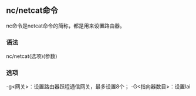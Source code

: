 nc/netcat命令
-------------

nc命令是netcat命令的简称，都是用来设置路由器。

### 语法

nc/netcat(选项)(参数)

### 选项

-g<网关>：设置路由器跃程通信网关，最多设置8个；
-G<指向器数目>：设置lai

